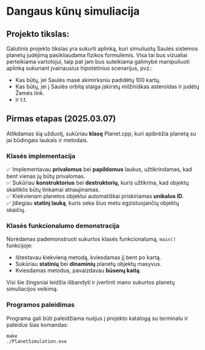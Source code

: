 # Dangaus kūnų simuliacija

## Projekto tikslas: 

Galutinis projekto tikslas yra sukurti aplinką, kuri simuliuotų Saulės sistemos planetų judėjimą pasikliaudama fizikos formulėmis. Visa tai bus vizualiai perteikiama vartotojui, taip pat jam bus suteikiama galimybė manipuliuoti aplinką sukuriant įvairiausius hipotetinius scenarijus, pvz.:

- Kas būtų, jei Saulės masė akimirksniu padidėtų 100 kartų.
- Kas būtų, jei į Saulės orbitą staiga įskirstų milžiniškas asteroidas ir judėtų Žemės link.
- ir t.t.

## Pirmas etapas (2025.03.07)

Atlikdamas šią užduotį, sukūriau **klasę** Planet.cpp, kuri apibrėžia planetą su jai būdingais laukais ir metodais. 

### Klasės implementacija

✅ Implementavau **privalomus** bei **papildomus** laukus, užtikrindamas, kad bent vienas jų būtų privalomas.   
✅ Sukūriau **konstruktorius** bei **destruktorių**, kuris užtikrina, kad objektų skaitiklis būtų tinkamai atnaujinamas.    
✅ Kiekvienam planetos objektui automatiškai priskiriamas **unikalus ID**.  
✅ Įdiegiau **statinį lauką**, kuris seka šiuo metu egzistuojančių objektų skaičių.

### Klasės funkcionalumo demonstracija

Norėdamas pademonstruoti sukurtos klasės funkcionalumą, `main()` funkcijoje:

- Ištestavau kiekvieną metodą, kviesdamas jį bent po kartą.
- Sukūriau **statinių** bei **dinaminių** planetų objektų masyvus.
- Kviesdamas metodus, pavaizdavau **būsenų kaitą**.

Visi šie žingsniai leidžia išbandyti ir įvertinti mano sukurtos planetų simuliacijos veikimą.

### Programos paleidimas

Programa gali būti paleidžiama nuėjus į projekto katalogą su terminalu ir paleidus šias komandas:

```
make
./PlanetSimulation.exe
```
